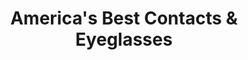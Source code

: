 ---
title: "America's Best Contacts & Eyeglasses"
url: /apache-junction/americas-best-contacts-und-eyeglasses/
shop: Optiker
---